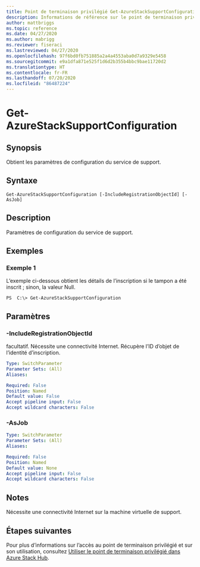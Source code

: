 ```yaml
---
title: Point de terminaison privilégié Get-AzureStackSupportConfiguration pour Azure Stack Hub
description: Informations de référence sur le point de terminaison privilégié Azure Stack PowerShell - Get-AzureStackSupportConfiguration
author: mattbriggs
ms.topic: reference
ms.date: 04/27/2020
ms.author: mabrigg
ms.reviewer: fiseraci
ms.lastreviewed: 04/27/2020
ms.openlocfilehash: 97f6bd0fb751885a2a4a4553aba0d7a9329e5458
ms.sourcegitcommit: e9a1dfa871e525f1d6d2b355b4bbc9bae11720d2
ms.translationtype: HT
ms.contentlocale: fr-FR
ms.lasthandoff: 07/20/2020
ms.locfileid: "86487224"
---
```

# <a name="get-azurestacksupportconfiguration"></a>Get-AzureStackSupportConfiguration

## <a name="synopsis"></a>Synopsis
Obtient les paramètres de configuration du service de support.

## <a name="syntax"></a>Syntaxe

```
Get-AzureStackSupportConfiguration [-IncludeRegistrationObjectId] [-AsJob]
```

## <a name="description"></a>Description
Paramètres de configuration du service de support.

## <a name="examples"></a>Exemples

### <a name="example-1"></a>Exemple 1
L’exemple ci-dessous obtient les détails de l’inscription si le tampon a été inscrit ; sinon, la valeur Null.

```
PS  C:\> Get-AzureStackSupportConfiguration
```

## <a name="parameters"></a>Paramètres

### <a name="-includeregistrationobjectid"></a>-IncludeRegistrationObjectId
facultatif.
Nécessite une connectivité Internet.
Récupère l’ID d’objet de l’identité d’inscription.

```yaml
Type: SwitchParameter
Parameter Sets: (All)
Aliases:

Required: False
Position: Named
Default value: False
Accept pipeline input: False
Accept wildcard characters: False
```

### <a name="-asjob"></a>-AsJob


```yaml
Type: SwitchParameter
Parameter Sets: (All)
Aliases:

Required: False
Position: Named
Default value: None
Accept pipeline input: False
Accept wildcard characters: False
```

## <a name="notes"></a>Notes
Nécessite une connectivité Internet sur la machine virtuelle de support.

## <a name="next-steps"></a>Étapes suivantes

Pour plus d’informations sur l’accès au point de terminaison privilégié et sur son utilisation, consultez [Utiliser le point de terminaison privilégié dans Azure Stack Hub](../../operator/azure-stack-privileged-endpoint.md).
